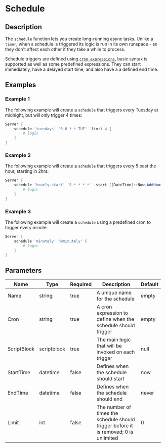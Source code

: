 # Schedule

## Description

The `schedule` function lets you create long-running async tasks. Unlike a `timer`, when a schedule is triggered its logic is run in its own runspace - so they don't affect each other if they take a while to process.

Schedule triggers are defined using [`cron expressions`](../../Tutorials/CronExpressions), basic syntax is supported as well as some predefined expressions. They can start immediately, have a delayed start time, and also have a a defined end time.

## Examples

### Example 1

The following example will create a `schedule` that triggers every Tuesday at midnight, but will only trigger 4 times:

```powershell
Server {
    schedule 'tuesdays' '0 0 * * TUE' -limit 4 {
        # logic
    }
}
```

### Example 2

The following example will create a `schedule` that triggers every 5 past the hour, starting in 2hrs:

```powershell
Server {
    schedule 'hourly-start' '5 * * * *' -start ([DateTime]::Now.AddHours(2)) {
        # logic
    }
}
```

### Example 3

The following example will create a `schedule` using a predefined cron to trigger every minute:

```powershell
Server {
    schedule 'minutely' '@minutely' {
        # logic
    }
}
```

## Parameters

| Name | Type | Required | Description | Default |
| ---- | ---- | -------- | ----------- | ------- |
| Name | string | true | A unique name for the schedule | empty |
| Cron | string | true | A cron expression to define when the schedule should trigger | empty |
| ScriptBlock | scriptblock | true | The main logic that will be invoked on each trigger | null |
| StartTime | datetime | false | Defines when the schedule should start | now |
| EndTime | datetime | false | Defines when the schedule should end | never |
| Limit | int | false | The number of times the schedule should trigger before it is removed; 0 is unlimited | 0 |
